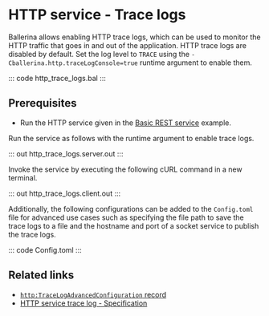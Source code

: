 # HTTP service - Trace logs

Ballerina allows enabling HTTP trace logs, which can be used to monitor the HTTP traffic that goes in and out of the application. HTTP trace logs are disabled by default. Set the log level to `TRACE` using the `-Cballerina.http.traceLogConsole=true` runtime argument to enable them. 

::: code http_trace_logs.bal :::

## Prerequisites
- Run the HTTP service given in the [Basic REST service](/learn/by-example/http-basic-rest-service/) example.

Run the service as follows with the runtime argument to enable trace logs.

::: out http_trace_logs.server.out :::

Invoke the service by executing the following cURL command in a new terminal.

::: out http_trace_logs.client.out :::

Additionally, the following configurations can be added to the `Config.toml` file for advanced use cases such as specifying the file path to save the trace logs to a file and the hostname and port of a socket service to publish the trace logs.

::: code Config.toml :::

## Related links
- [`http:TraceLogAdvancedConfiguration` record](https://lib.ballerina.io/ballerina/http/latest/records/TraceLogAdvancedConfiguration)
- [HTTP service trace log - Specification](/spec/http/#823-trace-log)
